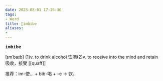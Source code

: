 ```yaml
---
date: 2023-08-01 17:36:36
tags: 
- Word
title: 📖imbibe
aliases: 
- 
---
```


<pre><strong>imbibe</strong></pre>

[ɪmˈbaɪb]
(1)v. to drink alcohol 饮酒(2)v. to receive into the mind and retain 吸收，接受
[[quaff]]

推荐：im-使… + bib-喝 + -e → 饮。